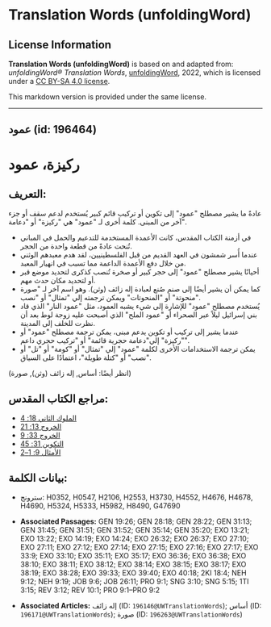 # Translation Words (unfoldingWord)

## License Information

**Translation Words (unfoldingWord)** is based on and adapted from: _unfoldingWord® Translation Words_, [unfoldingWord](https://unfoldingword.org/utw), 2022, which is licensed under a [CC BY-SA 4.0 license](https://creativecommons.org/licenses/by-sa/4.0/legalcode.en).

This markdown version is provided under the same license.



--------------------------------

## عمود (id: 196464)

ركيزة، عمود
===========

التعريف:
--------

عادةً ما يشير مصطلح "عمود" إلى تكوين أو تركيب قائم كبير يُستخدم لدعم سقف أو جزء آخر من المبنى. كلمة أخرى لـ "عمود" هي "ركيزة" أو "دعامة".

* في أزمنة الكتاب المقدس، كانت الأعمدة المستخدمة للتدعيم والحمل في المباني تُنحت عادةً من قطعة واحدة من الحجر.
* عندما أُسر شمشون في العهد القديم من قبل الفلسطينيين، لقد هدم معبدهم الوثني من خلال دفع الأعمدة الداعمة مما تسبب في انهيار المعبد.
* أحيانًا يشير مصطلح "عمود" إلى حجر كبير أو صخرة تُنصب كذكرى لتحديد موضع قبر أو لتحديد مكان حدث مهم.
* كما يمكن أن يشير أيضًا إلى صنم صُنع لعبادة إله زائف (وثن). وهو اسم آخر لـ "صورة منحوتة" أو "المنحوتات" ويمكن ترجمته إلي "تمثال" أو "نصب".
* يُستخدم مصطلح "عمود" للإشارة إلى شيء يشبه العمود، مثل "عمود النار" الذي قاد بني إسرائيل ليلاً عبر الصحراء أو "عمود الملح" الذي أصبحت عليه زوجة لوط بعد أن نظرت للخلف إلى المدينة.
* عندما يشير إلى تركيب أو تكوين يدعم مبنى، يمكن ترجمة مصطلح "عمود" أو "ركيزة" إلي"دعامة حجرية قائمة" أو "تركيب حجري داعم".
* يمكن ترجمة الاستخدامات الأخرى لكلمة "عمود" إلي "تمثال" أو "كومة" أو "تل" أو "نصب" أو "كتلة طويلة"، اعتمادًا على السياق.

(انظر أيضًا: أساس, إله زائف (وثن), صورة)

مراجع الكتاب المقدس:
--------------------

* [الملوك الثاني 18: 4](https://ref.ly/2Kgs18:4)
* [الخروج 13: 21](https://ref.ly/Exod13:21)
* [الخروج 33: 9](https://ref.ly/Exod33:9)
* [التكوين 31: 45](https://ref.ly/Gen31:45)
* [الأمثال 9: 1–2](https://ref.ly/Prov9:1-Prov9:2)

بيانات الكلمة:
--------------

* سترونج: H0352, H0547, H2106, H2553, H3730, H4552, H4676, H4678, H4690, H5324, H5333, H5982, H8490, G47690

* **Associated Passages:** GEN 19:26; GEN 28:18; GEN 28:22; GEN 31:13; GEN 31:45; GEN 31:51; GEN 31:52; GEN 35:14; GEN 35:20; EXO 13:21; EXO 13:22; EXO 14:19; EXO 14:24; EXO 26:32; EXO 26:37; EXO 27:10; EXO 27:11; EXO 27:12; EXO 27:14; EXO 27:15; EXO 27:16; EXO 27:17; EXO 33:9; EXO 33:10; EXO 35:11; EXO 35:17; EXO 36:36; EXO 36:38; EXO 38:10; EXO 38:11; EXO 38:12; EXO 38:14; EXO 38:15; EXO 38:17; EXO 38:19; EXO 38:28; EXO 39:33; EXO 39:40; EXO 40:18; 2KI 18:4; NEH 9:12; NEH 9:19; JOB 9:6; JOB 26:11; PRO 9:1; SNG 3:10; SNG 5:15; 1TI 3:15; REV 3:12; REV 10:1; PRO 9:1–PRO 9:2
* **Associated Articles:** إله زائف (ID: `196146@UWTranslationWords`); أساس (ID: `196171@UWTranslationWords`); صورة (ID: `196263@UWTranslationWords`)

